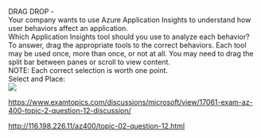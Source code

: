 DRAG DROP -<br/>Your company wants to use Azure Application Insights to understand how user behaviors affect an application.<br/>Which Application Insights tool should you use to analyze each behavior? To answer, drag the appropriate tools to the correct behaviors. Each tool may be used once, more than once, or not at all. You may need to drag the split bar between panes or scroll to view content.<br/>NOTE: Each correct selection is worth one point.<br/>Select and Place:<br/><img src="https://www.examtopics.com/assets/media/exam-media/04257/0005200001.png" class="in-exam-image"/><br/><p><a href="https://www.examtopics.com/discussions/microsoft/view/17061-exam-az-400-topic-2-question-12-discussion/">https://www.examtopics.com/discussions/microsoft/view/17061-exam-az-400-topic-2-question-12-discussion/</a></p><p><a href="http://116.198.226.11/az400/topic-02-question-12.html">http://116.198.226.11/az400/topic-02-question-12.html</a></p><script src="https://giscus.app/client.js"                    data-repo="azsamples/az204"                    data-repo-id="R_kgDOMRXzDQ"                    data-category="General"                    data-category-id="DIC_kwDOMRXzDc4Cgi27"                    data-mapping="pathname"                    data-strict="0"                    data-reactions-enabled="0"                    data-emit-metadata="0"                    data-input-position="bottom"                    data-theme="preferred_color_scheme"                    data-lang="en"                    crossorigin="anonymous"                    async>                    </script>
